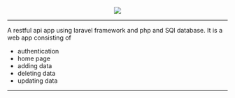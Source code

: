 <p align="center"><img src="https://laravel.com/assets/img/components/logo-laravel.svg"></p>

<hr>
A restful api app using laravel framework and php and SQl database.
It is a web app consisting of 
<ul>
  <li>authentication</li>
  <li>home page</li>
  <li>adding data</li>
  <li>deleting data</li>
  <li>updating data</li>
</ul>

<hr>
  
  
